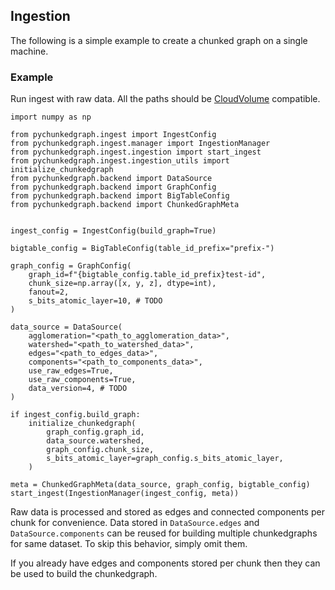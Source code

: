 ## Ingestion

The following is a simple example to create a chunked graph on a single machine.

### Example

Run ingest with raw data. All the paths should be [CloudVolume](https://github.com/seung-lab/cloud-volume) compatible.
```
import numpy as np

from pychunkedgraph.ingest import IngestConfig
from pychunkedgraph.ingest.manager import IngestionManager
from pychunkedgraph.ingest.ingestion import start_ingest
from pychunkedgraph.ingest.ingestion_utils import initialize_chunkedgraph
from pychunkedgraph.backend import DataSource
from pychunkedgraph.backend import GraphConfig
from pychunkedgraph.backend import BigTableConfig
from pychunkedgraph.backend import ChunkedGraphMeta


ingest_config = IngestConfig(build_graph=True)

bigtable_config = BigTableConfig(table_id_prefix="prefix-")

graph_config = GraphConfig(
    graph_id=f"{bigtable_config.table_id_prefix}test-id",
    chunk_size=np.array([x, y, z], dtype=int),
    fanout=2,
    s_bits_atomic_layer=10, # TODO
)

data_source = DataSource(
    agglomeration="<path_to_agglomeration_data>",
    watershed="<path_to_watershed_data>",
    edges="<path_to_edges_data>",
    components="<path_to_components_data>",
    use_raw_edges=True,
    use_raw_components=True,
    data_version=4, # TODO
)

if ingest_config.build_graph:
    initialize_chunkedgraph(
        graph_config.graph_id,
        data_source.watershed,
        graph_config.chunk_size,
        s_bits_atomic_layer=graph_config.s_bits_atomic_layer,
    )

meta = ChunkedGraphMeta(data_source, graph_config, bigtable_config)
start_ingest(IngestionManager(ingest_config, meta))
```

Raw data is processed and stored as edges and connected components per chunk for convenience.
Data stored in `DataSource.edges` and `DataSource.components` can be reused for building multiple chunkedgraphs for same dataset.
To skip this behavior, simply omit them.

If you already have edges and components stored per chunk then they can be used to build the chunkedgraph.
